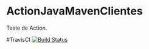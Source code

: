 # ActionJavaMavenClientes
Teste de Action.

#TravisCI
[![Build Status](https://travis-ci.com/williams-carlos/ActionJavaMavenClientes.svg?branch=master)](https://travis-ci.com/williams-carlos/ActionJavaMavenClientes)

